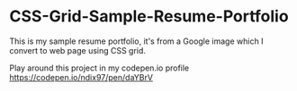 # CSS-Grid-Sample-Resume-Portfolio
This is my sample resume portfolio, it's from a Google image which I convert to web page using CSS grid.

Play around this project in my codepen.io profile https://codepen.io/ndix97/pen/daYBrV
